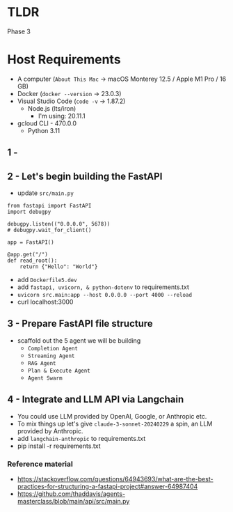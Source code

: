 # TLDR
Phase 3

# Host Requirements
- A computer (`About This Mac` -> macOS Monterey 12.5 / Apple M1 Pro / 16 GB)
- Docker (`docker --version` -> 23.0.3)
- Visual Studio Code (`code -v` -> 1.87.2)
    - Node.js (lts/iron)
        - I'm using: 20.11.1
- gcloud CLI - 470.0.0
    - Python 3.11

## 1 - 

## 2 - Let's begin building the FastAPI
- update `src/main.py`
```
from fastapi import FastAPI
import debugpy

debugpy.listen(("0.0.0.0", 5678))
# debugpy.wait_for_client()

app = FastAPI()

@app.get("/")
def read_root():
    return {"Hello": "World"}
```
- add `Dockerfile5.dev`
- add `fastapi, uvicorn, & python-dotenv` to requirements.txt
- `uvicorn src.main:app --host 0.0.0.0 --port 4000 --reload`
- curl localhost:3000

## 3 - Prepare FastAPI file structure

- scaffold out the 5 agent we will be building
    - `Completion Agent`
    - `Streaming Agent`
    - `RAG Agent`
    - `Plan & Execute Agent`
    - `Agent Swarm`

## 4 - Integrate and LLM API via Langchain

- You could use LLM provided by OpenAI, Google, or Anthropic etc.
- To mix things up let's give `claude-3-sonnet-20240229` a spin, an LLM provided by Anthropic.
- add `langchain-anthropic` to requirements.txt
- pip install -r requirements.txt

### Reference material

- https://stackoverflow.com/questions/64943693/what-are-the-best-practices-for-structuring-a-fastapi-project#answer-64987404
- https://github.com/thaddavis/agents-masterclass/blob/main/api/src/main.py